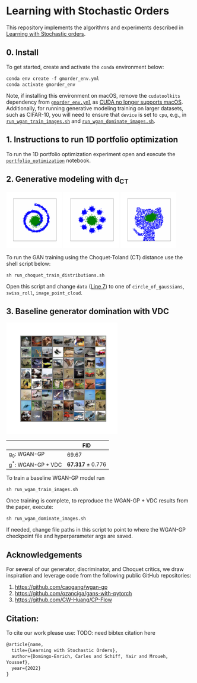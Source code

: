  # Learning with Stochastic Orders
This repository implements the algorithms and experiments described in [Learning with Stochastic orders](TODO_need_link).

## 0. Install
To get started, create and activate the `conda` environment below:
```shell
conda env create -f gmorder_env.yml
conda activate gmorder_env
```

Note, if installing this environment on macOS, remove the `cudatoolkits` dependency from [`gmorder_env.yml`](https://github.com/yair-schiff/stochastic-orders-ICMN/blob/f8b6e8d2dee74ce65fc5ceeb594a3dccb3f1911c/gmorder_env.yml#L8) as [CUDA no longer supports macOS](https://developer.nvidia.com/nvidia-cuda-toolkit-11_7_0-developer-tools-mac-hosts).
Additionally, for running generative modeling training on larger datasets, such as CIFAR-10, you will need to ensure that `device` is set to `cpu`, e.g., in [`run_wgan_train_images.sh`](https://github.com/yair-schiff/stochastic-orders-ICMN/blob/f8b6e8d2dee74ce65fc5ceeb594a3dccb3f1911c/run_wgan_train_images.sh#L14) and [`run_wgan_dominate_images.sh`](https://github.com/yair-schiff/stochastic-orders-ICMN/blob/f8b6e8d2dee74ce65fc5ceeb594a3dccb3f1911c/run_wgan_dominate_images.sh#L40).


## 1. Instructions to run 1D portfolio optimization
To run the 1D portfolio optimization experiment open and execute the [`portfolio_optimization`](notebooks/portfolio_optimization.ipynb) notebook.

## 2. Generative modeling with d<sub>CT</sub>
<p>
    <img src="assets/swiss_roll.gif" alt="swiss roll training" width="150px"/>
    <img src="assets/gaussians.gif" alt="gaussians training" width="150px"/>
    <img src="assets/github.gif" alt="github icon training" width="150px"/>
</p>

To run the GAN training using the Choquet-Toland (CT) distance use the shell script below:
```shell
sh run_choquet_train_distributions.sh
```
Open this script and change `data` ([Line 7](https://github.com/yair-schiff/stochastic-orders-ICMN/blob/f8b6e8d2dee74ce65fc5ceeb594a3dccb3f1911c/run_choquet_train_distributions.sh#L7)) to one of `circle_of_gaussians`, `swiss_roll`, `image_point_cloud`.

## 3. Baseline generator domination with VDC
<p>
<img src="assets/cifar10_vdc.png" alt="CIFAR10 generation" width="300px"/>
</p>

|  | FID |
--|--
| g<sub>0</sub>: WGAN-GP | 69.67 |
| g<sup>*</sup>: WGAN-GP + VDC  | **67.317** ± 0.776 |

To train a baseline WGAN-GP model run
```shell
sh run_wgan_train_images.sh
```


Once training is complete, to reproduce the WGAN-GP + VDC results from the paper, execute:
```shell
sh run_wgan_dominate_images.sh
```
If needed, change file paths in this script to point to where the WGAN-GP checkpoint file and hyperparameter args are saved.

## Acknowledgements
For several of our generator, discriminator, and Choquet critics, we draw inspiration and leverage code from the following public GitHub repositories:
1. https://github.com/caogang/wgan-gp
2. https://github.com/ozanciga/gans-with-pytorch
3. https://github.com/CW-Huang/CP-Flow

## Citation:
To cite our work please use: TODO: need bibtex citation here
```
@article{name,
  title={Learning with Stochastic Orders},
  author={Domingo-Enrich, Carles and Schiff, Yair and Mroueh, Youssef},
  year={2022}
}
```
